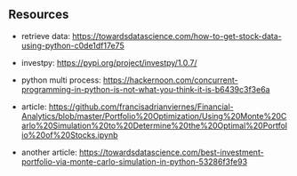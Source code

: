 ## Resources

- retrieve data: https://towardsdatascience.com/how-to-get-stock-data-using-python-c0de1df17e75
- investpy: https://pypi.org/project/investpy/1.0.7/
- python multi process: https://hackernoon.com/concurrent-programming-in-python-is-not-what-you-think-it-is-b6439c3f3e6a

- article: https://github.com/francisadrianviernes/Financial-Analytics/blob/master/Portfolio%20Optimization/Using%20Monte%20Carlo%20Simulation%20to%20Determine%20the%20Optimal%20Portfolio%20of%20Stocks.ipynb
- another article: https://towardsdatascience.com/best-investment-portfolio-via-monte-carlo-simulation-in-python-53286f3fe93

